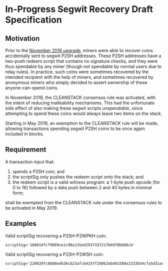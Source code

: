 In-Progress Segwit Recovery Draft Specification
===============================================

## Motivation
Prior to the [November 2018 upgrade](2018-nov-upgrade.md), miners were able to recover coins accidentally sent to segwit P2SH addresses. These P2SH addresses have a two-push redeem script that contains no signature checks, and they were thus spendable by any miner (though not spendable by normal users due to relay rules). In practice, such coins were sometimes recovered by the intended recipient with the help of miners, and sometimes recovered by anonymous miners who simply decided to assert ownership of these anyone-can-spend coins.

In November 2018, the CLEANSTACK consensus rule was activated, with the intent of reducing malleability mechanisms. This had the unfortunate side effect of also making these segwit scripts *unspendable*, since attempting to spend these coins would always leave two items on the stack.

Starting in May 2019, an exemption to the CLEANSTACK rule will be made, allowing transactions spending segwit P2SH coins to be once again included in blocks.

## Requirement
A transaction input that:
1. spends a P2SH coin; and
2. the scriptSig only pushes the redeem script onto the stack; and
3. the redeem script is a valid witness program: a 1-byte push opcode (for 0 to 16) followed by a data push between 2 and 40 bytes in minimal form;

shall be exempted from the CLEANSTACK rule under the consensus rules to be activated in May 2019.

## Examples

Valid scriptSig recovering a P2SH-P2WPKH coin:

    scriptSig='160014fcf9969ce1c98a135ed293719721fb69f0b686cb'
 
Valid scriptSig recovering a P2SH-P2WSH coin:

    scriptSig='220020fc8b08ed636cb23afcb425ff260b3abd03380a2333b54cfa5d51ac52d803baf4'
